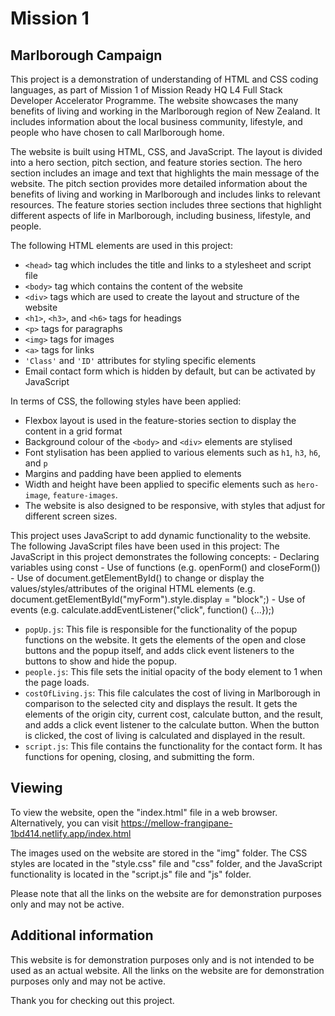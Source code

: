 # Mission 1 

## Marlborough Campaign
This project is a demonstration of understanding of HTML and CSS coding languages, as part of Mission 1 of Mission Ready HQ L4 Full Stack Developer Accelerator Programme. The website showcases the many benefits of living and working in the Marlborough region of New Zealand. It includes information about the local business community, lifestyle, and people who have chosen to call Marlborough home.

The website is built using HTML, CSS, and JavaScript. The layout is divided into a hero section, pitch section, and feature stories section. The hero section includes an image and text that highlights the main message of the website. The pitch section provides more detailed information about the benefits of living and working in Marlborough and includes links to relevant resources. The feature stories section includes three sections that highlight different aspects of life in Marlborough, including business, lifestyle, and people.

The following HTML elements are used in this project:
- `<head>` tag which includes the title and links to a stylesheet and script file
- `<body>` tag which contains the content of the website
- `<div>` tags which are used to create the layout and structure of the website
- `<h1>`, `<h3>`, and `<h6>` tags for headings
- `<p>` tags for paragraphs
- `<img>` tags for images
- `<a>` tags for links
- `'Class'` and `'ID'` attributes for styling specific elements
- Email contact form which is hidden by default, but can be activated by JavaScript

In terms of CSS, the following styles have been applied:
- Flexbox layout is used in the feature-stories section to display the content in a grid format
- Background colour of the `<body>` and `<div>` elements are stylised
- Font stylisation has been applied to various elements such as `h1`, `h3`, `h6`, and `p`
- Margins and padding have been applied to elements
- Width and height have been applied to specific elements such as `hero-image`, `feature-images`.
- The website is also designed to be responsive, with styles that adjust for different screen sizes.

This project uses JavaScript to add dynamic functionality to the website. The following JavaScript files have been used in this project:
    The JavaScript in this project demonstrates the following concepts:
        - Declaring variables using const
        - Use of functions (e.g. openForm() and closeForm())
        - Use of document.getElementById() to change or display the values/styles/attributes of the original HTML elements (e.g. document.getElementById("myForm").style.display = "block";)
        - Use of events (e.g. calculate.addEventListener("click", function() {...});)
- `popUp.js`: This file is responsible for the functionality of the popup functions on the website. It gets the elements of the open and close buttons and the popup itself, and adds click event listeners to the buttons to show and hide the popup.
- `people.js`: This file sets the initial opacity of the body element to 1 when the page loads.
- `costOfLiving.js`: This file calculates the cost of living in Marlborough in comparison to the selected city and displays the result. It gets the elements of the origin city, current cost, calculate button, and the result, and adds a click event listener to the calculate button. When the button is clicked, the cost of living is calculated and displayed in the result.
- `script.js`: This file contains the functionality for the contact form. It has functions for opening, closing, and submitting the form.

## Viewing
To view the website, open the "index.html" file in a web browser.
Alternatively, you can visit https://mellow-frangipane-1bd414.netlify.app/index.html

The images used on the website are stored in the "img" folder. The CSS styles are located in the "style.css" file and "css" folder, and the JavaScript functionality is located in the "script.js" file and "js" folder.

Please note that all the links on the website are for demonstration purposes only and may not be active.

## Additional information
This website is for demonstration purposes only and is not intended to be used as an actual website. All the links on the website are for demonstration purposes only and may not be active.

Thank you for checking out this project.
